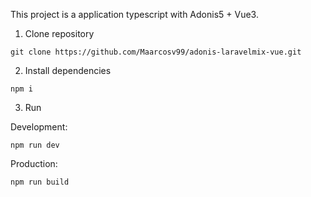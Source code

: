 This project is a application typescript with Adonis5 + Vue3.

1. Clone repository

```
git clone https://github.com/Maarcosv99/adonis-laravelmix-vue.git
```

2. Install dependencies

```
npm i
```

3. Run

Development:
```
npm run dev
```

Production:
```
npm run build
```